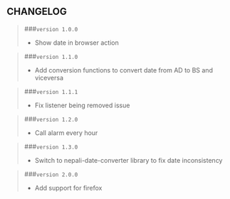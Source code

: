 ## CHANGELOG

>###```version 1.0.0```
>* Show date in browser action

>###```version 1.1.0```
>* Add conversion functions to convert date from AD to BS and viceversa

>###```version 1.1.1```
>* Fix listener being removed issue

>###```version 1.2.0```
>* Call alarm every hour

>###```version 1.3.0```
>* Switch to nepali-date-converter library to fix date inconsistency

>###```version 2.0.0```
>* Add support for firefox
